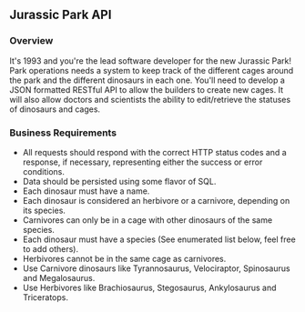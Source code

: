 ## Jurassic Park API

### Overview

It's 1993 and you're the lead software developer for the new Jurassic Park! Park operations
needs a system to keep track of the different cages around the park and the different dinosaurs
in each one. You'll need to develop a JSON formatted RESTful API to allow the builders to create
new cages. It will also allow doctors and scientists the ability to edit/retrieve the statuses of
dinosaurs and cages.

### Business Requirements

- All requests should respond with the correct HTTP status codes and a response, if necessary,
representing either the success or error conditions.
- Data should be persisted using some flavor of SQL.
- Each dinosaur must have a name.
- Each dinosaur is considered an herbivore or a carnivore, depending on its species.
- Carnivores can only be in a cage with other dinosaurs of the same species.
- Each dinosaur must have a species (See enumerated list below, feel free to add others).
- Herbivores cannot be in the same cage as carnivores.
- Use Carnivore dinosaurs like Tyrannosaurus, Velociraptor, Spinosaurus and Megalosaurus.
- Use Herbivores like Brachiosaurus, Stegosaurus, Ankylosaurus and Triceratops.